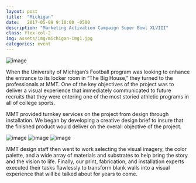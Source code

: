```yaml
---
layout: post
title:  "Michigan"
date:   2017-05-09 9:10:00 -0500
description: "Marketing Activation Campaign Super Bowl XLVIII"
class: flex-col-2
img: assets/img/michigan-img1.jpg
categories: event
---
```

![image](../../assets/img/michigan-hero.jpg "Michigan Hero")

<span>W</span>hen the University of Michigan’s Football program was looking to enhance the entrance to its locker room in “The Big House,” they turned to the professionals at MMT.  One of the key objectives of the project was to deliver a visual experience that immediately communicated to future recruits that they were entering one of the most storied athletic programs in all of college sports.

MMT provided turnkey services on the project from design through installation.  We began by developing a creative design brief to insure that the finished product would deliver on the overall objective of the project.

![image](../../assets/img/michigan-img2.jpg "Michigan")
![image](../../assets/img/michigan-img3.jpg "Michigan")
![image](../../assets/img/michigan-img4.jpg "Michigan")

MMT design staff then went to work selecting the visual imagery, the color palette, and a wide array of materials and substrates to help bring the story and the vision to life.  Finally, our print, fabrication, and installation experts executed their tasks flawlessly to transform blank walls into a visual experience that will be talked about for years to come.

